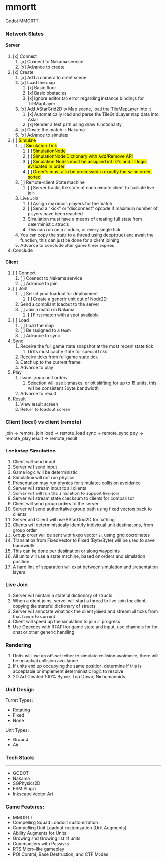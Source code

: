 # mmortt
Godot MMORTT

### Network States
#### Server
1. [x] Connect
   1. [x] Connect to Nakama service
   2. [x] Advance to create
2. [x] Create
   1. [x] Add a camera to client scene
   2. [x] Load the map
      1. [x] Basic floor
      2. [x] Basic obstacles
      3. [x] Ignore editor tab error regarding instance bindings for TileMapLayer
   3. [x] Add AStarGrid2D to Map scene, load the TileMapLayer into it
      1. [x] Automatically load and parse the TileGridLayer map data into Astar
      2. [x] Render a test path using draw functionality
   4. [x] Create the match in Nakama
   5. [x] Advance to simulate
3. [ ] <mark>Simulate</mark>
   1. [ ] <mark>Simulation Tick</mark>
      1. [ ] <mark>SimulationNode</mark>
      2. [ ] <mark>SimulationNode Dictionary with Add/Remove API</mark>
      3. [ ] <mark>Simulation Nodes must be assigned int ID's and all logic evaluated in order</mark>
      4. [ ] <mark>Order's must also be processed in exactly the same order, sorted</mark>
   2. [ ] Remote-client State machine
      1. [ ] Server tracks the state of each remote client to faciliate live join
   3. Live Join
      1. [ ] Assign maximum players for the match
      2. [ ] Send a "kick" or "disconnect" opcode if maximum number of players have been reached
      3. Simulation must have a means of creating full state from deterministic structs
      4. This can run on a modulo, or every single tick
   4. You can copy the state to a thread using deep(true) and await the function, this can just be done for a client joining
   5. Advance to conclude after game timer expires
4. Conclude

#### Client
1. [ ] Connect
   1. [ ] Connect to Nakama service
   2. [ ] Advance to join
2. [ ] Join
   1. [ ] Select your loadout for deployment
      1. [ ] Create a generic unit out of Node2D
   2. Send a compliant loadout to the server
   3. [ ] Join a match in Nakama
      1. [ ] First match with a spot available
3. [ ] Load
   1. [ ] Load the map
   2. [ ] Be assigned to a team
   3. [ ] Advance to sync
4. Sync
   1. Receive the full game state snapshot at the most recent state tick
      1. Units must cache state for special ticks
   2. Receive ticks from full game state tick
   3. Catch up to the current frame
   4. Advance to play
5. Play
   1. Issue group unit orders
      1. Selection will use bitmasks, or bit shifting for up to 16 units, this will be consistent 2byte bandwidth
   2. Advance to result
6. Result
   1. View result screen
   2. Return to loadout screen

### Client (local) vs client (remote)
join -> remote_join
load -> remote_load
sync -> remote_sync
play -> remote_play
result -> remote_result

### Lockstep Simulation
1. Client will send input
2. Server will send input
3. Game logic will be deterministic
4. Simulation will not run physics
5. Presentation may run physics for simulated collision avoidance
6. Server will stream input to all clients
7. Server will will run the simulation to support live-join
8. Server will stream state checksum to clients for comparison
9. Client will send group orders to the server
10. Server will send authoritative group path using fixed vectors back to clients
11. Server and Client will use AStarGrid2D for pathing
12. Clients will deterministically identify individual unit destinations, from group order
   1. Group order will be sent with fixed vector 2i, using grid coordinates
   2. Translation from FixedVector to Fixed (Byte/Byte) will be used to save bandwidth
   3. This can be done per destination or along waypoints
13. All units will use a state machine, based on orders and simulation position
15. A hard line of separation will exist between simulation and presentation layers

### Live Join
1. Server will mintain a stateful dictionary of structs
2. When a client joins, server will start a thread to live-join the client, copying the stateful dictionary of structs
3. Server will annotate what tick the client joined and stream all ticks from that frame to current
4. Client will speed up the simulation to join in progress
5. Use Opcodes with RTAPI for game state and input, use channels for for chat or other generic handling

### Rendering
1. Units will use an off-set tether to simulate collision avoidance, there will be no actual collision avoidance
2. If units end up occupying the same position, determine if this is acceptable or implement deterministic logic to resolve
3. 2D Art Created 100% By me. Top Down, No humanoids.

### Unit Design
Turret Types:
- Rotating
- Fixed
- None

Unit Types:
- Ground
- Air

### Tech Stack:
---
- GODOT
- Nakama
- SGPhysics2D
- FSM Plugin
- Inkscape Vector Art

### Game Features:
- MMORTT
- Compelling Squad Loadout customization
- Compelling Unit Loadout customzation (Unit Augments)
- Ability Augments for Units
- Growing and Growing list of units
- Commanders with Passives
- RTS Micro-like gameplay
- POI Control, Base Destruction, and CTF Modes